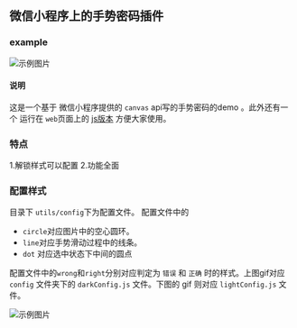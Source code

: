 ## 微信小程序上的手势密码插件
### example
![示例图片](http://7xt768.com1.z0.glb.clouddn.com/gesturePassword_66398b21ab7100c4b8bc845aa7508c92.gif)

#### 说明
这是一个基于 微信小程序提供的 `canvas` api写的手势密码的demo 。此外还有一个 运行在 `web`页面上的 [js版本](https://github.com/a932455223/gesturePassword) 方便大家使用。

### 特点
1.解锁样式可以配置
2.功能全面

### 配置样式
目录下 `utils/config`下为配置文件。
配置文件中的
- `circle`对应图片中的空心圆环。
- `line`对应手势滑动过程中的线条。
- `dot` 对应选中状态下中间的圆点

配置文件中的`wrong`和`right`分别对应判定为 `错误` 和 `正确` 时的样式。上图gif对应 `config` 文件夹下的 `darkConfig.js` 文件。下图的 gif 则对应 `lightConfig.js` 文件。

![示例图片](http://7xt768.com1.z0.glb.clouddn.com/lightPassword_b79ab25b2b8611ae58027a4b1a379f17.gif)
